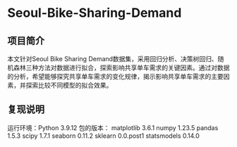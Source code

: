 # Seoul-Bike-Sharing-Demand
## 项目简介
本文针对Seoul Bike Sharing Demand数据集，采用回归分析、决策树回归、随机森林三种方法对数据进行拟合，探索影响共享单车需求的关键因素。通过对数据的分析，希望能够探究共享单车需求的变化规律，揭示影响共享单车需求的主要因素，并探索比较不同模型的拟合效果。
## 复现说明
运行环境：Python 3.9.12
包的版本：
matplotlib                    3.6.1
numpy                         1.23.5
pandas                        1.5.3
scipy                         1.7.1
seaborn                       0.11.2
sklearn                       0.0.post1
statsmodels                   0.14.0
